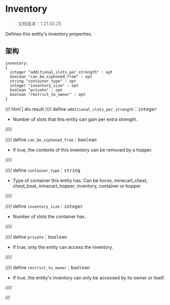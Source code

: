 # Inventory

> 文档版本：1.21.50.25

Defines this entity's inventory properties.

## 架构

```mcschema
inventory:
{
  integer "additional_slots_per_strength" : opt
  boolean "can_be_siphoned_from" : opt
  string "container_type" : opt
  integer "inventory_size" : opt
  boolean "private" : opt
  boolean "restrict_to_owner" : opt
}

```

/// html | div.result
//// define
`additional_slots_per_strength`：<samp>integer</samp>

- Number of slots that this entity can gain per extra strength.


////


//// define
`can_be_siphoned_from`：<samp>boolean</samp>

- If true, the contents of this inventory can be removed by a hopper.


////


//// define
`container_type`：<samp>string</samp>

- Type of container this entity has. Can be horse, minecart_chest, chest_boat, minecart_hopper, inventory, container or hopper


////


//// define
`inventory_size`：<samp>integer</samp>

- Number of slots the container has.


////


//// define
`private`：<samp>boolean</samp>

- If true, only the entity can access the inventory.


////


//// define
`restrict_to_owner`：<samp>boolean</samp>

- If true, the entity's inventory can only be accessed by its owner or itself.


////


///


